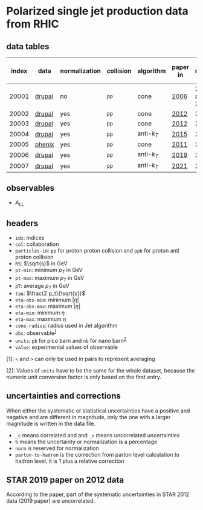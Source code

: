 # Polarized single jet production data <br> from RHIC

## data tables

| index | data                     | normalization | collision | algorithm | paper in                 | data recorded in | collaboration |
| ----- | -----                    | -----         | -----     | -----     | -----                    | -----            | -----         |
| 20001 | [drupal][link.20001.d]   | no            | `pp`      | cone                      | [2006][link.20001.p]     | 2003 and 2004    | STAR          |
| 20002 | [drupal][link.20002.d]   | yes           | `pp`      | cone                      | [2012][link.20002.p]     | 2005             | STAR          |
| 20003 | [drupal][link.20003.d]   | yes           | `pp`      | cone                      | [2012][link.20003.p]     | 2006             | STAR          |
| 20004 | [drupal][link.20004.d]   | yes           | `pp`      | anti-<i>k<sub>T</sub></i> | [2015][link.20004.p]     | 2009             | STAR          |
| 20005 | [phenix][link.20005.d]   | yes           | `pp`      | cone                      | [2011][link.20005.p]     | 2005             | PHENIX        |
| 20006 | [drupal][link.20006.d]   | yes           | `pp`      | anti-<i>k<sub>T</sub></i> | [2019][link.20006.p]     | 2012             | STAR          |
| 20007 | [drupal][link.20007.d]   | yes           | `pp`      | anti-<i>k<sub>T</sub></i> | [2021][link.20007.p]     | 2015             | STAR          |

[link.20001.d]: https://drupal.star.bnl.gov/STAR/files/starpublications/68/data.html
[link.20002.d]: https://drupal.star.bnl.gov/STAR/files/starpublications/188/data.html
[link.20003.d]: https://drupal.star.bnl.gov/STAR/files/starpublications/188/data.html
[link.20004.d]: https://drupal.star.bnl.gov/STAR/files/starpublications/217/data.html
[link.20005.d]: https://www.phenix.bnl.gov/phenix/WWW/info/data/ppg093_data.html
[link.20006.d]: https://drupal.star.bnl.gov/STAR/files/starpublications/310/data.html
[link.20007.d]: https://drupal.star.bnl.gov/STAR/publications

[link.20001.p]: http://dx.doi.org/10.1103/PhysRevLett.97.252001 'DOI'
[link.20002.p]: http://dx.doi.org/10.1103/PhysRevD.86.032006 'DOI'
[link.20003.p]: http://dx.doi.org/10.1103/PhysRevD.86.032006 'DOI'
[link.20004.p]: http://dx.doi.org/10.1103/PhysRevLett.115.092002 'DOI'
[link.20005.p]: http://dx.doi.org/10.1103/PhysRevD.84.012006 'DOI'
[link.20006.p]: https://doi.org/10.1103/PhysRevD.100.052005 'DOI'
[link.20007.p]: https://arxiv.org/abs/2103.05571

## observables

- <i>A<sub>LL</sub></i>

## headers

- `idx`: indices
- `col`: collaboration
- `particles-in`: `pp` for proton proton collision and `ppb` for proton anti proton collision
- `RS`: $\sqrt{s}$ in GeV
- `pt-min`: minimum <i>p<sub>T</sub></i> in GeV
- `pt-max`: maximum <i>p<sub>T</sub></i> in GeV
- `pT`: average <i>p<sub>T</sub></i> in GeV
- `tau`: $\frac{2 p_t}{\sqrt{s}}$
- `eta-abs-min`: minimum |<i>&eta;</i>|
- `eta-abs-max`: maximum |<i>&eta;</i>|
- `eta-min`: minimum <i>&eta;</i>
- `eta-max`: maximum <i>&eta;</i>
- `cone-radius`: radius used in Jet algorithm
- `obs`: observable<sup>[1](#f.observable)</sup>
- `units`: `pb` for pico barn and `nb` for nano barn<sup>[2](#f.unit)</sup>
- `value`: experimental values of observable

<a name="f.observable">[1]</a>: `<` and `>` can only be used in pairs to represent averaging

<a name="f.unit">[2]</a>: Values of `units` have to be the same for the whole dataset, because the numeric unit conversion factor is only based on the first entry.


## uncertainties and corrections

When either the systematic or statistical uncertainties have a positive and negative and are different in magnitude, only the one with a larger magnitude is written in the data file.

- `_c` means correlated and and `_u` means uncorrelated uncertainties
- `%` means the uncertainty or normalization is a percentage
- `norm` is reserved for normalization
- `parton-to-hadron` is the correction from parton level calculation to hadron level, it is 1 plus a relative correction

## STAR 2019 paper on 2012 data
According to the paper, part of the systematic uncertainties in STAR 2012 data (2019 paper) are uncorrelated.
